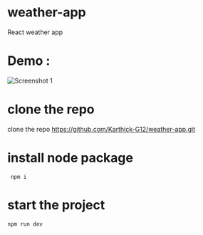 # weather-app
React weather app
<br>
# Demo : <br>
![Screenshot 1](https://github.com/Karthick-G12/weather-app/assets/124970186/8e490325-5e49-44fd-9057-d0ad83cf4bb3)

# clone the repo
clone the repo https://github.com/Karthick-G12/weather-app.git 
<br>
# install node package
<code> npm i </code>
<br>
# start the project
<code>npm run dev</code>



